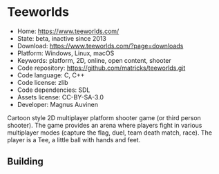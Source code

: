 # Teeworlds

- Home: https://www.teeworlds.com/
- State: beta, inactive since 2013
- Download: https://www.teeworlds.com/?page=downloads
- Platform: Windows, Linux, macOS
- Keywords: platform, 2D, online, open content, shooter
- Code repository: https://github.com/matricks/teeworlds.git
- Code language: C, C++
- Code license: zlib
- Code dependencies: SDL
- Assets license: CC-BY-SA-3.0
- Developer: Magnus Auvinen

Cartoon style 2D multiplayer platform shooter game (or third person shooter).
The game provides an arena where players fight in various multiplayer modes (capture the flag, duel, team death match, race). The player is a Tee, a little ball with hands and feet.

## Building

